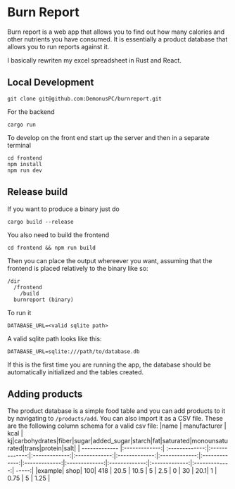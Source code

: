 # Burn Report
Burn report is a web app that allows you to find out how many calories and other nutrients you have consumed. It is essentially a product database that allows you to run reports against it. 

I basically rewriten my excel spreadsheet in Rust and React.

## Local Development
```
git clone git@github.com:DemonusPC/burnreport.git
```

For the backend
```
cargo run
```

To develop on the front end start up the server and then in a separate terminal
```
cd frontend
npm install
npm run dev
```

## Release build
If you want to produce a binary just do
```
cargo build --release
```
You also need to build the frontend
```
cd frontend && npm run build
```

Then you can place the output whereever you want, assuming that the frontend is placed relatively to the binary like so:
```
/dir
  /frontend
    /build
  burnreport (binary)
```

To run it 
```
DATABASE_URL=<valid sqlite path>
```

A valid sqlite path looks like this:
```
DATABASE_URL=sqlite:///path/to/database.db
```

If this is the first time you are running the app, the database should be automatically initialized and the tables created. 

## Adding products
The product database is a simple food table and you can add products to it by navigating to `/products/add`. You can also import it as a CSV file. These are the following column schema for a valid csv file:
|name | manufacturer | kcal | kj|carbohydrates|fiber|sugar|added_sugar|starch|fat|saturated|monounsaturated|trans|protein|salt|
| ------------- |:-------------:| :-------------:|:-------------:|:-------------:|:-------------:|:-------------:|:-------------:|:-------------:|:-------------:|:-------------:|:-------------:|:-------------:|:-------------:| -----:|
|example| shop| 100| 418 | 20.5 | 10.5 | 5 | 2.5 | 0 | 30 | 20.1| 1 | 0.75 | 5 | 1.25 | 
